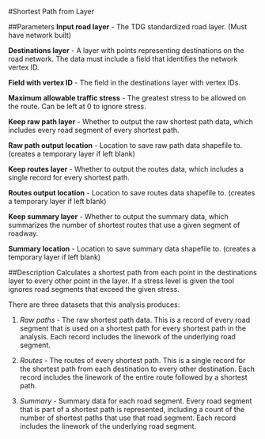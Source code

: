 #Shortest Path from Layer

##Parameters
**Input road layer** - The TDG standardized road layer. (Must have network built)

**Destinations layer** - A layer with points representing destinations on the road
network. The data must include a field that identifies the network vertex ID.

**Field with vertex ID** - The field in the destinations layer with vertex IDs.

**Maximum allowable traffic stress** - The greatest stress to be allowed on the route.
Can be left at 0 to ignore stress.

**Keep raw path layer** - Whether to output the raw shortest path data, which
includes every road segment of every shortest path.

**Raw path output location** - Location to save raw path data shapefile to.
(creates a temporary layer if left blank)

**Keep routes layer** - Whether to output the routes data, which includes
a single record for every shortest path.

**Routes output location** - Location to save routes data shapefile to.
(creates a temporary layer if left blank)

**Keep summary layer** - Whether to output the summary data, which summarizes
the number of shortest routes that use a given segment of roadway.

**Summary location** - Location to save summary data shapefile to.
(creates a temporary layer if left blank)

##Description
Calculates a shortest path from each point in the destinations layer to every
other point in the layer. If a stress level is given the tool ignores road
segments that exceed the given stress.

There are three datasets that this analysis produces:

1. _Raw paths_ - The raw shortest path data. This is a record of every road
segment that is used on a shortest path for every shortest path in the analysis.
Each record includes the linework of the underlying road segment.

2. _Routes_ - The routes of every shortest path. This is a single record for
the shortest path from each destination to every other destination. Each record
includes the linework of the entire route followed by a shortest path.

3. _Summary_ - Summary data for each road segment. Every road segment that is
part of a shortest path is represented, including a count of the number of
shortest paths that use that road segment. Each record includes the linework
of the underlying road segment.
